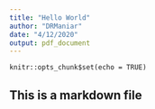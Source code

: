 ```yaml
---
title: "Hello World"
author: "DRManiar"
date: "4/12/2020"
output: pdf_document
---
```


```{r setup, include=FALSE}
knitr::opts_chunk$set(echo = TRUE)
```

## This is a markdown file